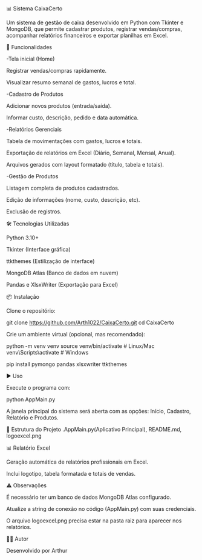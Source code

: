📊 Sistema CaixaCerto

Um sistema de gestão de caixa desenvolvido em Python com Tkinter e MongoDB, que permite cadastrar produtos, registrar vendas/compras, acompanhar relatórios financeiros e exportar planilhas em Excel.

🚀 Funcionalidades

-Tela inicial (Home)

Registrar vendas/compras rapidamente.

Visualizar resumo semanal de gastos, lucros e total.

-Cadastro de Produtos

Adicionar novos produtos (entrada/saída).

Informar custo, descrição, pedido e data automática.

-Relatórios Gerenciais

Tabela de movimentações com gastos, lucros e totais.

Exportação de relatórios em Excel (Diário, Semanal, Mensal, Anual).

Arquivos gerados com layout formatado (título, tabela e totais).

-Gestão de Produtos

Listagem completa de produtos cadastrados.

Edição de informações (nome, custo, descrição, etc).

Exclusão de registros.

🛠️ Tecnologias Utilizadas

Python 3.10+

Tkinter (Interface gráfica)

ttkthemes (Estilização de interface)

MongoDB Atlas (Banco de dados em nuvem)

Pandas e XlsxWriter (Exportação para Excel)

📦 Instalação

Clone o repositório:

git clone https://github.com/Arth1022/CaixaCerto.git
cd CaixaCerto


Crie um ambiente virtual (opcional, mas recomendado):

python -m venv venv
source venv/bin/activate   # Linux/Mac
venv\Scripts\activate      # Windows

pip install pymongo pandas xlsxwriter ttkthemes

▶️ Uso

Execute o programa com:

python AppMain.py


A janela principal do sistema será aberta com as opções: Início, Cadastro, Relatório e Produtos.

📂 Estrutura do Projeto
.AppMain.py(Aplicativo Principal), README.md,  logoexcel.png 

📊 Relatório Excel

Geração automática de relatórios profissionais em Excel.

Inclui logotipo, tabela formatada e totais de vendas.

⚠️ Observações

É necessário ter um banco de dados MongoDB Atlas configurado.

Atualize a string de conexão no código (AppMain.py) com suas credenciais.

O arquivo logoexcel.png precisa estar na pasta raiz para aparecer nos relatórios.

👨‍💻 Autor

Desenvolvido por Arthur
